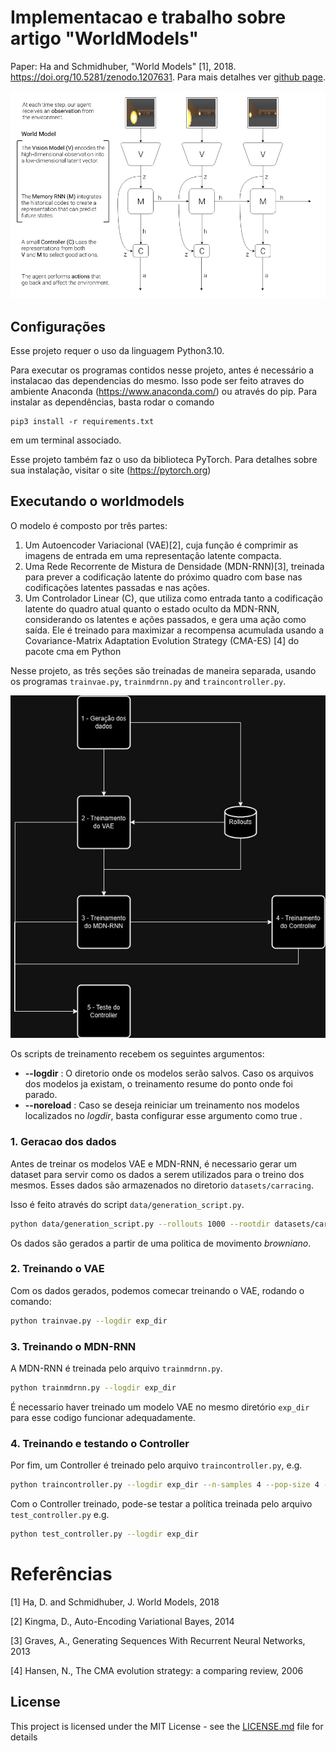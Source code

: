 # Implementacao e trabalho sobre artigo "WorldModels"

Paper: Ha and Schmidhuber, "World Models" [1], 2018. https://doi.org/10.5281/zenodo.1207631. Para mais detalhes ver [github page](https://ctallec.github.io/world-models/).


![alt text](https://github.com/FelipePKest/world-models/blob/main/docs/img/archfig.png)

## Configurações

Esse projeto requer o uso da linguagem Python3.10. 

Para executar os programas contidos nesse projeto, antes é necessário a instalacao das dependencias do mesmo. Isso pode ser feito atraves do ambiente Anaconda (https://www.anaconda.com/) ou através do pip. 
Para instalar as dependências, basta rodar o comando

```
pip3 install -r requirements.txt
```

em um terminal associado.

Esse projeto também faz o uso da biblioteca PyTorch. Para detalhes sobre sua instalação, visitar o site (https://pytorch.org)

## Executando o worldmodels

O modelo é composto por três partes:
  1. Um Autoencoder Variacional (VAE)[2], cuja função é comprimir as imagens de entrada em uma representação latente compacta.
  2. Uma Rede Recorrente de Mistura de Densidade (MDN-RNN)[3], treinada para prever a codificação latente do próximo quadro com base nas codificações latentes passadas e nas ações.
  3. Um Controlador Linear (C), que utiliza como entrada tanto a codificação latente do quadro atual quanto o estado oculto da MDN-RNN, considerando os latentes e ações passados, e gera uma ação como saída. Ele é treinado para maximizar a recompensa acumulada usando a Covariance-Matrix Adaptation Evolution Strategy (CMA-ES) [4] do pacote cma em Python

Nesse projeto, as três seções são treinadas de maneira separada, usando os programas `trainvae.py`, `trainmdrnn.py` and `traincontroller.py`. 

![alt text](https://github.com/FelipePKest/world-models/blob/main/docs/world-models.jpg)

Os scripts de treinamento recebem os seguintes argumentos:
* **--logdir** : O diretorio onde os modelos serão salvos. Caso os arquivos dos modelos ja existam, o treinamento resume do ponto onde foi parado.
* **--noreload** : Caso se deseja reiniciar um treinamento nos modelos localizados no *logdir*, basta configurar esse argumento como true .

### 1. Geracao dos dados

Antes de treinar os modelos VAE e MDN-RNN, é necessario gerar um dataset para servir como os dados a serem utilizados para o treino dos mesmos. Esses dados são armazenados no diretorio `datasets/carracing`.

Isso é feito através do script `data/generation_script.py`.

```bash
python data/generation_script.py --rollouts 1000 --rootdir datasets/carracing --threads 8
```

Os dados são gerados a partir de uma politica de movimento *browniano*.

### 2. Treinando o VAE

Com os dados gerados, podemos comecar treinando o VAE, rodando o comando:
```bash
python trainvae.py --logdir exp_dir
```

### 3. Treinando o MDN-RNN
A MDN-RNN é treinada pelo arquivo `trainmdrnn.py`.
```bash
python trainmdrnn.py --logdir exp_dir
```
É necessario haver treinado um modelo VAE no mesmo diretório `exp_dir` para esse codigo funcionar adequadamente.

### 4. Treinando e testando o Controller
Por fim, um Controller é treinado pelo arquivo `traincontroller.py`, e.g.
```bash
python traincontroller.py --logdir exp_dir --n-samples 4 --pop-size 4 --target-return 950 --display
```

Com o Controller treinado, pode-se testar a política treinada pelo arquivo `test_controller.py` e.g.
```bash
python test_controller.py --logdir exp_dir
```

# Referências

[1] Ha, D. and Schmidhuber, J. World Models, 2018

[2] Kingma, D., Auto-Encoding Variational Bayes, 2014

[3] Graves, A., Generating Sequences With Recurrent Neural Networks, 2013

[4] Hansen, N., The CMA evolution strategy: a comparing review, 2006

## License

This project is licensed under the MIT License - see the [LICENSE.md](LICENSE.md) file for details
